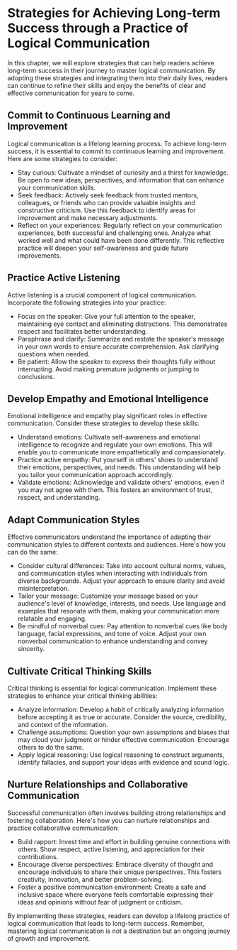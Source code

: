 Strategies for Achieving Long-term Success through a Practice of Logical Communication
==================================================================================================

In this chapter, we will explore strategies that can help readers achieve long-term success in their journey to master logical communication. By adopting these strategies and integrating them into their daily lives, readers can continue to refine their skills and enjoy the benefits of clear and effective communication for years to come.

Commit to Continuous Learning and Improvement
---------------------------------------------

Logical communication is a lifelong learning process. To achieve long-term success, it is essential to commit to continuous learning and improvement. Here are some strategies to consider:

* Stay curious: Cultivate a mindset of curiosity and a thirst for knowledge. Be open to new ideas, perspectives, and information that can enhance your communication skills.
* Seek feedback: Actively seek feedback from trusted mentors, colleagues, or friends who can provide valuable insights and constructive criticism. Use this feedback to identify areas for improvement and make necessary adjustments.
* Reflect on your experiences: Regularly reflect on your communication experiences, both successful and challenging ones. Analyze what worked well and what could have been done differently. This reflective practice will deepen your self-awareness and guide future improvements.

Practice Active Listening
-------------------------

Active listening is a crucial component of logical communication. Incorporate the following strategies into your practice:

* Focus on the speaker: Give your full attention to the speaker, maintaining eye contact and eliminating distractions. This demonstrates respect and facilitates better understanding.
* Paraphrase and clarify: Summarize and restate the speaker's message in your own words to ensure accurate comprehension. Ask clarifying questions when needed.
* Be patient: Allow the speaker to express their thoughts fully without interrupting. Avoid making premature judgments or jumping to conclusions.

Develop Empathy and Emotional Intelligence
------------------------------------------

Emotional intelligence and empathy play significant roles in effective communication. Consider these strategies to develop these skills:

* Understand emotions: Cultivate self-awareness and emotional intelligence to recognize and regulate your own emotions. This will enable you to communicate more empathetically and compassionately.
* Practice active empathy: Put yourself in others' shoes to understand their emotions, perspectives, and needs. This understanding will help you tailor your communication approach accordingly.
* Validate emotions: Acknowledge and validate others' emotions, even if you may not agree with them. This fosters an environment of trust, respect, and understanding.

Adapt Communication Styles
--------------------------

Effective communicators understand the importance of adapting their communication styles to different contexts and audiences. Here's how you can do the same:

* Consider cultural differences: Take into account cultural norms, values, and communication styles when interacting with individuals from diverse backgrounds. Adjust your approach to ensure clarity and avoid misinterpretation.
* Tailor your message: Customize your message based on your audience's level of knowledge, interests, and needs. Use language and examples that resonate with them, making your communication more relatable and engaging.
* Be mindful of nonverbal cues: Pay attention to nonverbal cues like body language, facial expressions, and tone of voice. Adjust your own nonverbal communication to enhance understanding and convey sincerity.

Cultivate Critical Thinking Skills
----------------------------------

Critical thinking is essential for logical communication. Implement these strategies to enhance your critical thinking abilities:

* Analyze information: Develop a habit of critically analyzing information before accepting it as true or accurate. Consider the source, credibility, and context of the information.
* Challenge assumptions: Question your own assumptions and biases that may cloud your judgment or hinder effective communication. Encourage others to do the same.
* Apply logical reasoning: Use logical reasoning to construct arguments, identify fallacies, and support your ideas with evidence and sound logic.

Nurture Relationships and Collaborative Communication
-----------------------------------------------------

Successful communication often involves building strong relationships and fostering collaboration. Here's how you can nurture relationships and practice collaborative communication:

* Build rapport: Invest time and effort in building genuine connections with others. Show respect, active listening, and appreciation for their contributions.
* Encourage diverse perspectives: Embrace diversity of thought and encourage individuals to share their unique perspectives. This fosters creativity, innovation, and better problem-solving.
* Foster a positive communication environment: Create a safe and inclusive space where everyone feels comfortable expressing their ideas and opinions without fear of judgment or criticism.

By implementing these strategies, readers can develop a lifelong practice of logical communication that leads to long-term success. Remember, mastering logical communication is not a destination but an ongoing journey of growth and improvement.

